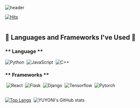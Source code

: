 ![header](https://capsule-render.vercel.app/api?type=waving&color=0:B2BED9,90:B7D4CD&height=200&&section=footer&text=Welcome%20to%20My%20Code%20Space!&fontSize=55&fontColor=FFFFFF&borderRadius=30&animation=twinkling&fontAlignY=65)

[![Hits](https://hits.seeyoufarm.com/api/count/incr/badge.svg?url=https%3A%2F%2Fgithub.com%2Fyuyoni%2Fhit-counter&count_bg=%23285174&title_bg=%23304060&icon=github.svg&icon_color=%23D7D7D7&title=hits&edge_flat=false)](https://hits.seeyoufarm.com)
<br/><br/>
## 🔨 Languages and Frameworks I've Used 🔨

### ** Language ** 
![Python](https://img.shields.io/badge/Python-3776AB?style=for-the-badge&logo=python&logoColor=white) &nbsp;![JavaScript](https://img.shields.io/badge/JavaScript-F7DF1E?style=for-the-badge&logo=javascript&logoColor=black) &nbsp;![C++](https://img.shields.io/badge/C++-00599C?style=for-the-badge&logo=cplusplus&logoColor=white) &nbsp;

### ** Frameworks **
&nbsp;![React](https://img.shields.io/badge/React-61DAFB?style=for-the-badge&logo=react&logoColor=white) &nbsp;![Flask](https://img.shields.io/badge/Flask-000000?style=for-the-badge&logo=flask&logoColor=white) &nbsp;![Django](https://img.shields.io/badge/Django-092E20?style=for-the-badge&logo=django&logoColor=white) &nbsp;![Tensorflow](https://img.shields.io/badge/Tensorflow-FF6F00?style=for-the-badge&logo=tensorflow&logoColor=white) &nbsp;![Pytorch](https://img.shields.io/badge/Pytorch-EE4C2C?style=for-the-badge&logo=pytorch&logoColor=white)
<br/><br/>

[![Top Langs](https://github-readme-stats.vercel.app/api/top-langs/?username=yuyoni&layout=donut&hide=CMake,Jupyter%20Notebook&langs_count=5&theme=vue-dark&bg_color=FFFFFF&title_color=445878&text_color=000000)](https://github.com/anuraghazra/github-readme-stats) &nbsp;![YUYONI's GitHub stats](https://github-readme-stats.vercel.app/api?username=yuyoni&show_icons=true&theme=vue&rank_icon=github&icon_color=445878&bg_color=FFFFFF&title_color=445878&text_color=000000)
